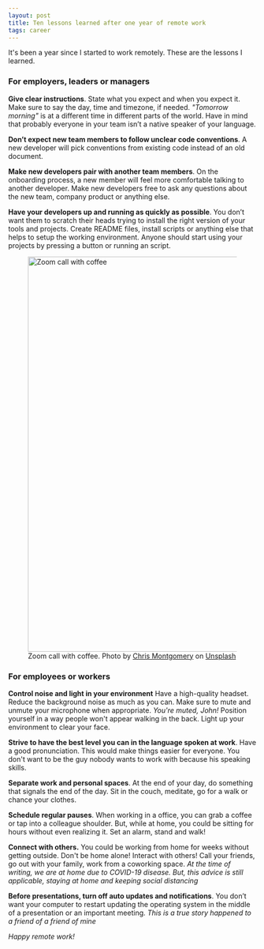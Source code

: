 ```yaml
---
layout: post
title: Ten lessons learned after one year of remote work
tags: career
---
```


It's been a year since I started to work remotely. These are the lessons I learned.

### For employers, leaders or managers

**Give clear instructions**. State what you expect and when you expect it. Make sure to say the day, time and timezone, if needed. _"Tomorrow morning"_ is at a different time in different parts of the world. Have in mind that probably everyone in your team isn’t a native speaker of your language. 

**Don’t expect new team members to follow unclear code conventions**. A new developer will pick conventions from existing code instead of an old document.

**Make new developers pair with another team members**. On the onboarding process, a new member will feel more comfortable talking to another developer. Make new developers free to ask any questions about the new team, company product or anything else.

**Have your developers up and running as quickly as possible**. You don’t want them to scratch their heads trying to install the right version of your tools and projects. Create README files, install scripts or anything else that helps to setup the working environment. Anyone should start using your projects by pressing a button or running an script.

<figure>
<img src="https://images.unsplash.com/photo-1588196749597-9ff075ee6b5b?ixlib=rb-1.2.1&q=80&fm=jpg&crop=entropy&cs=tinysrgb&w=800&h=400&fit=crop&ixid=eyJhcHBfaWQiOjF9" alt="Zoom call with coffee" width="800">
<figcaption>Zoom call with coffee. <span>Photo by <a href="https://unsplash.com/@cwmonty?utm_source=unsplash&amp;utm_medium=referral&amp;utm_content=creditCopyText">Chris Montgomery</a> on <a href="https://unsplash.com/?utm_source=unsplash&amp;utm_medium=referral&amp;utm_content=creditCopyText">Unsplash</a></span>
</figcaption>
</figure>

### For employees or workers

**Control noise and light in your environment** Have a high-quality headset. Reduce the background noise as much as you can. Make sure to mute and unmute your microphone when appropriate. _You're muted, John!_ Position yourself in a way people won't appear walking in the back. Light up your environment to clear your face.

**Strive to have the best level you can in the language spoken at work**. Have a good pronunciation. This would make things easier for everyone. You don't want to be the guy nobody wants to work with because his speaking skills.

**Separate work and personal spaces**. At the end of your day, do something that signals the end of the day. Sit in the couch, meditate, go for a walk or chance your clothes.

**Schedule regular pauses**. When working in a office, you can grab a coffee or tap into a colleague shoulder. But, while at home, you could be sitting for hours without even realizing it. Set an alarm, stand and walk!

**Connect with others.** You could be working from home for weeks without getting outside. Don't be home alone! Interact with others! Call your friends, go out with your family, work from a coworking space. _At the time of writing, we are at home due to COVID-19 disease. But, this advice is still applicable, staying at home and keeping social distancing_

**Before presentations, turn off auto updates and notifications**. You don’t want your computer to restart updating the operating system in the middle of a presentation or an important meeting. _This is a true story happened to a friend of a friend of mine_

_Happy remote work!_
